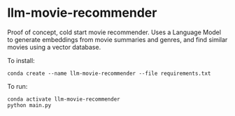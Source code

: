 # llm-movie-recommender

Proof of concept, cold start movie recommender. Uses a Language Model to generate embeddings from movie summaries and genres, and find similar movies using a vector database.

To install:

```
conda create --name llm-movie-recommender --file requirements.txt
```

To run:

```
conda activate llm-movie-recommender
python main.py
```

